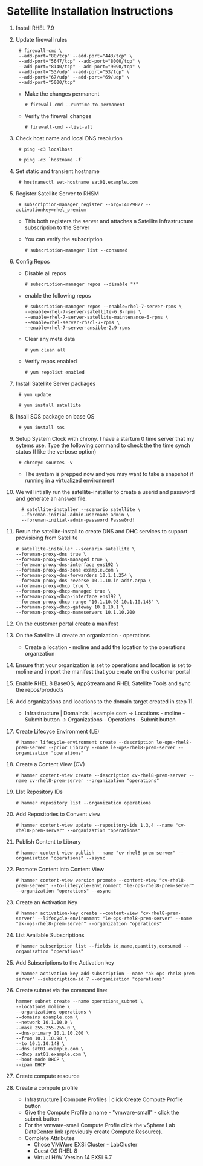 # Satellite Installation Instructions

1. Install RHEL 7.9
2. Update firewall rules
  
        # firewall-cmd \
        --add-port="80/tcp" --add-port="443/tcp" \
        --add-port="5647/tcp" --add-port="8000/tcp" \
        --add-port="8140/tcp" --add-port="9090/tcp" \
        --add-port="53/udp" --add-port="53/tcp" \
        --add-port="67/udp" --add-port="69/udp" \
        --add-port="5000/tcp"

    - Make the changes permanent

          # firewall-cmd --runtime-to-permanent

    - Verify the firewall changes

          # firewall-cmd --list-all

4. Check host name and local DNS resolution

        # ping -c3 localhost

        # ping -c3 `hostname -f`

5. Set static and transient hostname

        # hostnamectl set-hostname sat01.example.com

6. Register Satellite Server to RHSM

        # subscription-manager register --org=14029827 --activationkey=rhel_premium
        
    - This both registers the server and attaches a Satellite Infrastructure subscription to the  Server
    
    - You can verify the subscription
        
          # subscription-manager list --consumed
       

7. Config Repos

    - Disable all repos
    
          # subscription-manager repos --disable "*"
          
    - enable the following repos
    
          # subscription-manager repos --enable=rhel-7-server-rpms \
          --enable=rhel-7-server-satellite-6.8-rpms \
          --enable=rhel-7-server-satellite-maintenance-6-rpms \
          --enable=rhel-server-rhscl-7-rpms \
          --enable=rhel-7-server-ansible-2.9-rpms

    - Clear any meta data
    
          # yum clean all
          
    - Verify repos enabled
    
          # yum repolist enabled
          
8. Install Satellite Server packages
 
        # yum update
        
        # yum install satellite

9. Insall SOS package on base OS

        # yum install sos
        
10.  Setup System Clock with chrony.  I have a startum 0 time server that my sytems use.  Type the following command to check the the time synch status (I like the verbose option)

          # chronyc sources -v
          
     - The system is prepped now and you may want to take a snapshot if running in a virtualized environment

11. We will intially run the satellite-installer to create a userid and password and generate an answer file.  

          # satellite-installer --scenario satellite \
          --foreman-initial-admin-username admin \
          --foreman-initial-admin-password Passw0rd!
          
11. Rerun the satellite-install to create DNS and DHC services to support provisioing from Satellite

        # satellite-installer --scenario satellite \
        --foreman-proxy-dns true \
        --foreman-proxy-dns-managed true \
        --foreman-proxy-dns-interface ens192 \
        --foreman-proxy-dns-zone example.com \
        --foreman-proxy-dns-forwarders 10.1.1.254 \
        --foreman-proxy-dns-reverse 10.1.10.in-addr.arpa \
        --foreman-proxy-dhcp true \
        --foreman-proxy-dhcp-managed true \
        --foreman-proxy-dhcp-interface ens192 \
        --foreman-proxy-dhcp-range "10.1.10.98 10.1.10.148" \
        --foreman-proxy-dhcp-gateway 10.1.10.1 \
        --foreman-proxy-dhcp-nameservers 10.1.10.200 

12. On the customer portal create a manifest

13. On the Satellite UI create an organization - operations
    - Create a location - moline and add the location to the operations organzation

14. Ensure that your organization is set to operations and location is set to moline and import the manifest that you create on the customer portal

15. Enable RHEL 8 BaseOS, AppStream and RHEL Satellite Tools and sync the repos/products

16. Add organizations and locations to the domain target created in step 11.  
    - Infrastructure | Domainds | example.com -> Locations - moline - Submit button -> Organizations - Operations - Submit button

17. Create Lifecyce Environment (LE)

        # hammer lifecycle-environment create --description le-ops-rhel8-prem-server --prior Library --name le-ops-rhel8-prem-server --organization "operations"
18. Create a Content View (CV)

        # hammer content-view create --description cv-rhel8-prem-server --name cv-rhel8-prem-server --organization "operations"
19. LIst Repository IDs

        # hammer repository list --organization operations
20. Add Repositories to Convent view
     
        # hammer content-view update --repository-ids 1,3,4 --name "cv-rhel8-prem-server" --organization "operations"
21. Publish Content to Library
      
        # hammer content-view publish --name "cv-rhel8-prem-server" --organization "operations" --async
22. Promote Content into Content View
        
        # hammer content-view version promote --content-view "cv-rhel8-prem-server" --to-lifecycle-environment "le-ops-rhel8-prem-server" --organization "operations" --async
23. Create an Activation Key

        # hammer activation-key create --content-view "cv-rhel8-prem-server" --lifecycle-environment "le-ops-rhel8-prem-server" --name "ak-ops-rhel8-prem-server" --organization "operations"
24.  List Available Subscriptions
 
         # hammer subscription list --fields id,name,quantity,consumed --organization "operations"
25. Add Subscriptions to the Activation key

        # hammer activation-key add-subscription --name "ak-ops-rhel8-prem-server" --subscription-id 7 --organization "operations"
26. Create subnet via the command line:
          
        hammer subnet create --name operations_subnet \
        --locations moline \
        --organizations operations \
        --domains example.com \
        --network 10.1.10.0 \
        --mask 255.255.255.0 \
        --dns-primary 10.1.10.200 \
        --from 10.1.10.98 \
        --to 10.1.10.148 \
        --dns sat01.example.com \
        --dhcp sat01.example.com \
        --boot-mode DHCP \
        --ipam DHCP

27. Create compute resource

28. Create a compute profile
    - Infrastructure | Compute Profiles | click Create Compute Profile button
    - Give the Compute Profile a name - "vmware-small" - click the submit button
    - For the vmware-small Compute Profle click the vSphere Lab DataCenter link (previously create Compute Resource).
    - Complete Attributes
        - Chose VMWare EXSi Cluster - LabCluster
        - Guest OS RHEL 8
        - Virtual H/W Version 14 EXSi 6.7
